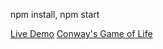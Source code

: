 npm install, npm start

[Live Demo](https://jonssmall.github.io/reLife/)
[Conway's Game of Life](https://en.wikipedia.org/wiki/Conway%27s_Game_of_Life)

